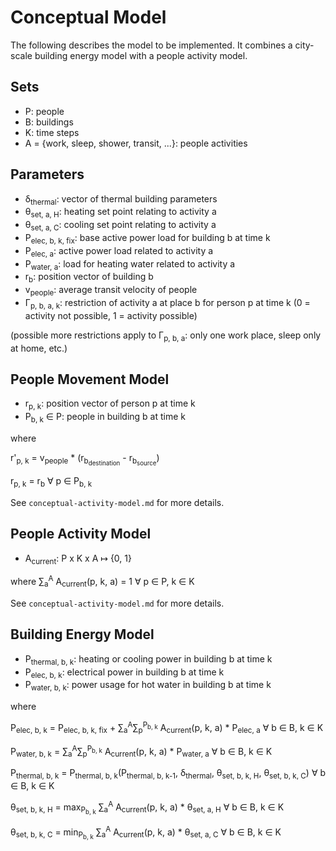 # Conceptual Model

The following describes the model to be implemented. It combines a city-scale building energy model with a people activity model.

## Sets

* P: people
* B: buildings
* K: time steps
* A = {work, sleep, shower, transit, ...}: people activities

## Parameters

* &delta;<sub>thermal</sub>: vector of thermal building parameters
* &theta;<sub>set, a, H</sub>: heating set point relating to activity a
* &theta;<sub>set, a, C</sub>: cooling set point relating to activity a
* P<sub>elec, b, k, fix</sub>: base active power load for building b at time k
* P<sub>elec, a</sub>: active power load related to activity a
* P<sub>water, a</sub>: load for heating water related to activity a
* r<sub>b</sub>: position vector of building b
* v<sub>people</sub>: average transit velocity of people
* &Gamma;<sub>p, b, a, k</sub>: restriction of activity a at place b for person p at time k (0 = activity not possible, 1 = activity possible)

(possible more restrictions apply to &Gamma;<sub>p, b, a</sub>: only one work place, sleep only at home, etc.)

## People Movement Model

* r<sub>p, k</sub>: position vector of person p at time k
* P<sub>b, k</sub> &isin; P: people in building b at time k

where

r'<sub>p, k</sub> = v<sub>people</sub> * (r<sub>b<sub>destination</sub></sub> - r<sub>b<sub>source</sub></sub>)

r<sub>p, k</sub> = r<sub>b</sub> &forall; p &isin; P<sub>b, k</sub>

See `conceptual-activity-model.md` for more details.

## People Activity Model

* A<sub>current</sub>: P x K x A &#8614; {0, 1}

where &sum;<sub>a</sub><sup>A</sup> A<sub>current</sub>(p, k, a) = 1 &forall; p &isin; P, k &isin; K

See `conceptual-activity-model.md` for more details.

## Building Energy Model

* P<sub>thermal, b, k</sub>: heating or cooling power in building b at time k
* P<sub>elec, b, k</sub>: electrical power in building b at time k
* P<sub>water, b, k</sub>: power usage for hot water in building b at time k

where

P<sub>elec, b, k</sub> = P<sub>elec, b, k, fix</sub> + &sum;<sub>a</sub><sup>A</sup>&sum;<sub>p</sub><sup>P<sub>b, k</sub></sup> A<sub>current</sub>(p, k, a) * P<sub>elec, a</sub> &forall; b &isin; B, k &isin; K

P<sub>water, b, k</sub> = &sum;<sub>a</sub><sup>A</sup>&sum;<sub>p</sub><sup>P<sub>b, k</sub></sup> A<sub>current</sub>(p, k, a) * P<sub>water, a</sub> &forall; b &isin; B, k &isin; K

P<sub>thermal, b, k</sub> = P<sub>thermal, b, k</sub>(P<sub>thermal, b, k-1</sub>, &delta;<sub>thermal</sub>, &theta;<sub>set, b, k, H</sub>, &theta;<sub>set, b, k, C</sub>) &forall; b &isin; B, k &isin; K

&theta;<sub>set, b, k, H</sub> = max<sub>P<sub>b, k</sub></sub> &sum;<sub>a</sub><sup>A</sup> A<sub>current</sub>(p, k, a) * &theta;<sub>set, a, H</sub> &forall; b &isin; B, k &isin; K

&theta;<sub>set, b, k, C</sub> = min<sub>P<sub>b, k</sub></sub> &sum;<sub>a</sub><sup>A</sup> A<sub>current</sub>(p, k, a) * &theta;<sub>set, a, C</sub> &forall; b &isin; B, k &isin; K
